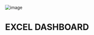 ![image](https://github.com/avantika77/Excel/assets/103310867/57f53ca3-e14b-4fd5-a374-2563fe68ad43)
# EXCEL DASHBOARD

